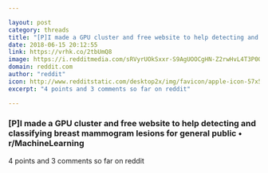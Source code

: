 ```yaml
---

layout: post
category: threads
title: "[P]I made a GPU cluster and free website to help detecting and classifying breast mammogram lesions for general public"
date: 2018-06-15 20:12:55
link: https://vrhk.co/2tbUmQ8
image: https://i.redditmedia.com/sRVyrUOkSxxr-S9AgUOOCgHN-Z2rwHvL4T3P0QrqAOQ.jpg?w=320&s=97f801c7a2e43487e4d1cdc5daee42d3
domain: reddit.com
author: "reddit"
icon: http://www.redditstatic.com/desktop2x/img/favicon/apple-icon-57x57.png
excerpt: "4 points and 3 comments so far on reddit"

---
```


### [P]I made a GPU cluster and free website to help detecting and classifying breast mammogram lesions for general public • r/MachineLearning

4 points and 3 comments so far on reddit